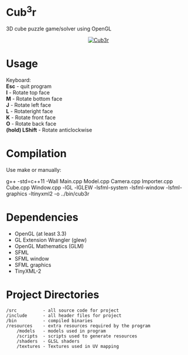 Cub<sup>3</sup>r
=====

3D cube puzzle game/solver using OpenGL

<div align="center"><a href="https://github.com/mdq3/cub3r"><img src="https://i.imgur.com/psNMmPN.png?1" alt="Cub3r" /></a></div>

Usage
=====

Keyboard:  
**Esc** - quit program  
**I** - Rotate top face  
**M** - Rotate bottom face  
**J** - Rotate left face  
**L** - Rotateright face  
**K** - Rotate front face  
**O** - Rotate back face  
**(hold) LShift** - Rotate anticlockwise  


Compilation
===========

Use make or manually: 

g++ -std=c++11 -Wall Main.cpp Model.cpp Camera.cpp Importer.cpp Cube.cpp Window.cpp -lGL -lGLEW -lsfml-system -lsfml-window -lsfml-graphics -ltinyxml2 -o ../bin/cub3r


Dependencies
============
* OpenGL (at least 3.3)
* GL Extension Wrangler (glew)
* OpenGL Mathematics (GLM)
* SFML
* SFML window
* SFML graphics
* TinyXML-2


Project Directories
===================
    /src          - all source code for project
    /include      - all header files for project
    /bin          - compiled binaries
    /resources    - extra resources required by the program
        /models   - models used in program
        /scripts  - scripts used to generate resources
        /shaders  - GLSL shaders
        /textures - Textures used in UV mapping

